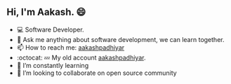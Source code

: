 ## Hi, I'm Aakash. 😄
- :computer: Software Developer.
- 💬 Ask me anything about software development, we can learn together.
- 📫 How to reach me: [aakashpadhiyar](https://www.linkedin.com/in/aakashpadhiyar/)
- :octocat: :zzz: My old account [aakashpadhiyar](https://github.com/8140171224).
- 🌱 I’m constantly learning 
- 👯 I’m looking to collaborate on open source community
